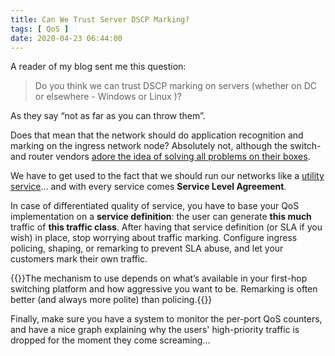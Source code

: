 ```yaml
---
title: Can We Trust Server DSCP Marking?
tags: [ QoS ]
date: 2020-04-23 06:44:00
---
```

A reader of my blog sent me this question:

> Do you think we can trust DSCP marking on servers (whether on DC or elsewhere - Windows or Linux )?

As they say “not as far as you can throw them”.

Does that mean that the network should do application recognition and marking on the ingress network node? Absolutely not, although the switch- and router vendors [adore the idea of solving all problems on their boxes](https://blog.ipspace.net/2013/06/network-virtualization-and-spaghetti.html).
<!--more-->
We have to get used to the fact that we should run our networks like a [utility service](http://localhost:1313/2013/04/they-want-networking-to-be-utility-lets.html)... and with every service comes **Service Level Agreement**.

In case of differentiated quality of service, you have to base your QoS implementation on a **service definition**: the user can generate **this much** traffic of **this traffic class**. After having that service definition (or SLA if you wish) in place, stop worrying about traffic marking. Configure ingress policing, shaping, or remarking to prevent SLA abuse, and let your customers mark their own traffic.

{{<note info>}}The mechanism to use depends on what’s available in your first-hop switching platform and how aggressive you want to be. Remarking is often better (and always more polite) than policing.{{</note>}}

Finally, make sure you have a system to monitor the per-port QoS counters, and have a nice graph explaining why the users' high-priority traffic is dropped for the moment they come screaming…